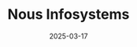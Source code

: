 ---  
layout: startup_page  
title: "Nous Infosystems"  
id: "nousinfosystems.com"  
permalink: "/nousinfosystemsnousinfosystems.com03172025/"  
website: "https://www.nousinfosystems.com"  
funding_round: "Strategic Investment"  
funding_amount: ""  
investors: "TA Associates"  
about: "Nous Infosystems is an AI-powered digital solutions and product engineering provider, offering services from strategic consulting to execution. They focus on digital transformation solutions across multiple industry verticals, including banking, financial services, and insurance (BFSI), specializing in building mission-critical customer-facing applications, AI and automation, cloud transformation, data & analytics, digital experience solutions, software testing, infrastructure management, and application management services."  
markets: "IT Services and IT Consulting, Analytics, Cloud Computing, Cloud Infrastructure, Data Visualization, Information Technology, IT Infrastructure, IT Management, Software, Software Engineering"  
hq: "Edison, New Jersey, United States"  
founded_year: "1996"  
linkedin: "https://www.linkedin.com/company/nousinfosystems"  
twitter: "https://twitter.com/nousinfosystems"  
instagram: ""  
facebook: "https://www.facebook.com/nousinfosystems"  
crunchbase: "https://www.crunchbase.com/organization/nous-infosystems"  
pitchbook: "https://pitchbook.com/profiles/company/51329-53"  

date_display: "17-Mar-2025"  
date: "2025-03-17"

# SEO Optimization  
meta_title: "Nous Infosystems - Strategic Investment"  
meta_description: "Nous Infosystems, Nous Infosystems is an AI-powered digital solutions and product engineering provider, offering services from strategic consulting to execution. They f..."  
meta_keywords: "Nous Infosystems, IT Services and IT Consulting, Analytics, Cloud Computing, Cloud Infrastructure, Data Visualization, Information Technology, IT Infrastructure, IT Management, Software, Software Engineering, Strategic Investment funding"  
canonical_url: "https://startup.projectstartups.com/nousinfosystemsnousinfosystems.com03172025/"  
---